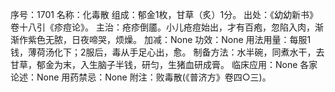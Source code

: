 序号：1701
名称：化毒散
组成：郁金1枚，甘草（炙）1分。
出处：《幼幼新书》卷十八引《疹痘论》。
主治：疮疹倒靥。小儿疮痘始出，才有百疱，忽陷入肉，渐渐作紫色无脓，日夜啼哭，烦燥。
加减：None
功效：None
用法用量：每服1钱，薄荷汤化下；2服后，毒从手足心出，愈。
制备方法：水半碗，同煮水干，去甘草，郁金为末，入生脑子半钱，研匀，生猪血研成膏。
临床应用：None
各家论述：None
用药禁忌：None
附注：败毒散(《普济方》卷四○三)。
